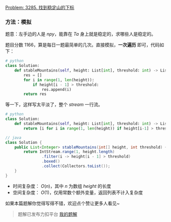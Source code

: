 [Problem: 3285. 找到稳定山的下标](https://leetcode.cn/problems/find-indices-of-stable-mountains/description/)

### 方法：模拟

题意：左手边的人是 $npy$，能靠在 $Ta$ 身上就是稳定的，求哪些人是稳定的。

题目分数 $1166$，算是每日一题最简单的几次。直接模拟，**一次遍历** 即可，代码如下：

```Python
# python
class Solution:
    def stableMountains(self, height: List[int], threshold: int) -> List[int]:
        res = []
        for i in range(1, len(height)):
            if height[i - 1] > threshold:
                res.append(i)
        return res
```

等一下，这样写太平淡了，整个 $stream$ 一行流。

```Python
# python
class Solution:
    def stableMountains(self, height: List[int], threshold: int) -> List[int]:
        return [i for i in range(1, len(height)) if height[i-1] > threshold]
```

```Java
// java
class Solution {
    public List<Integer> stableMountains(int[] height, int threshold) {
        return IntStream.range(1, height.length)
                .filter(i -> height[i - 1] > threshold)
                .boxed()
                .collect(Collectors.toList());
    }
}
```

- 时间复杂度： $O(n)$，其中 $n$ 为数组 $height$ 的长度
- 空间复杂度： $O(1)$，仅用常数个额外变量，返回列表不计入复杂度

如果本篇题解你觉得写得不错，欢迎点个赞让更多人看见~

> 题解已发布力扣平台 [我的题解](https://leetcode.cn/problems/find-indices-of-stable-mountains/solutions/3024142/mo-ni-fan-zheng-mei-ren-kan-zheng-ge-yi-jgzsy/)
